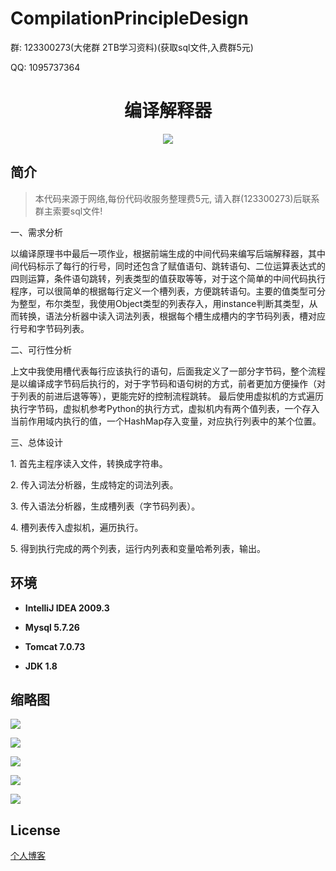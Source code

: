 # CompilationPrincipleDesign


<p>群: 123300273(大佬群 2TB学习资料)(获取sql文件,入费群5元)</p>
<p>QQ: 1095737364</p>

<p>
    <h1 align="center">编译解释器</h1>
</p>

<p align="center">
	<img src="https://img.shields.io/badge/jdk-1.8-orange.svg"/>
</p>

## 简介

>本代码来源于网络,每份代码收服务整理费5元, 请入群(123300273)后联系群主索要sql文件!
>
>
<p>一、需求分析</p>
 <p>以编译原理书中最后一项作业，根据前端生成的中间代码来编写后端解释器，其中间代码标示了每行的行号，同时还包含了赋值语句、跳转语句、二位运算表达式的四则运算，条件语句跳转，列表类型的值获取等等，对于这个简单的中间代码执行程序，可以很简单的根据每行定义一个槽列表，方便跳转语句。主要的值类型可分为整型，布尔类型，我使用Object类型的列表存入，用instance判断其类型，从而转换，语法分析器中读入词法列表，根据每个槽生成槽内的字节码列表，槽对应行号和字节码列表。</p>
 <p>二、可行性分析</p>
  
 <p>上文中我使用槽代表每行应该执行的语句，后面我定义了一部分字节码，整个流程是以编译成字节码后执行的，对于字节码和语句树的方式，前者更加方便操作（对于列表的前进后退等等），更能完好的控制流程跳转。
 最后使用虚拟机的方式遍历执行字节码，虚拟机参考Python的执行方式，虚拟机内有两个值列表，一个存入当前作用域内执行的值，一个HashMap存入变量，对应执行列表中的某个位置。</p>
 
 
 <p>三、总体设计</p>
 <p>1.   首先主程序读入文件，转换成字符串。</p>
 <p>2.   传入词法分析器，生成特定的词法列表。</p>
 <p>3.   传入语法分析器，生成槽列表（字节码列表）。</p>
 <p>4.   槽列表传入虚拟机，遍历执行。</p>
 <p>5.   得到执行完成的两个列表，运行内列表和变量哈希列表，输出。</p>




## 环境

- <b>IntelliJ IDEA 2009.3</b>

- <b>Mysql 5.7.26</b>

- <b>Tomcat 7.0.73</b>

- <b>JDK 1.8</b>


## 缩略图

![](https://img2020.cnblogs.com/blog/588112/202011/588112-20201122183524445-1437058273.png)

![](https://img2020.cnblogs.com/blog/588112/202011/588112-20201122183532382-1697705890.png)

![](https://img2020.cnblogs.com/blog/588112/202011/588112-20201122183545290-104908501.png)

![](https://img2020.cnblogs.com/blog/588112/202011/588112-20201122183601016-684562923.png)

![](https://img2020.cnblogs.com/blog/588112/202011/588112-20201122183649737-1328424158.png)

## License

[个人博客](https://www.cnblogs.com/yysbolg/)



